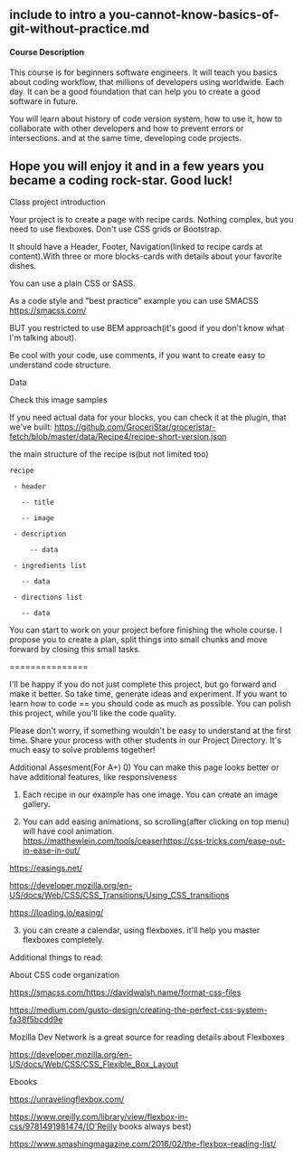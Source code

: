 ## include to intro a you-cannot-know-basics-of-git-without-practice.md



#### Course Description
This course is for beginners software engineers. It will teach you basics about coding workflow, that millions of developers using worldwide. Each day. It can be a good foundation that can help you to create a good software in future.

You will learn about history of code version system, how to use it, how to collaborate with other developers and how to prevent errors or intersections. and at the same time, developing code projects.


Hope you will enjoy it and in a few years you became a coding rock-star. Good luck!
----------

Class project introduction

Your project is to create a page with recipe cards. Nothing complex, but you need to use flexboxes. Don't use CSS grids or Bootstrap.

It should have a Header, Footer, Navigation(linked to recipe cards at content).With three or more blocks-cards with details about your favorite dishes.

You can use a plain CSS or SASS.

As a code style and "best practice" example you can use SMACSS https://smacss.com/

BUT you restricted to use BEM approach(it's good if you don't know what I'm talking about).

Be cool with your code, use comments, if you want to create easy to understand code structure.


Data

Check this image samples





If you need actual data for your blocks, you can check it at the plugin, that we've built: https://github.com/GroceriStar/groceristar-fetch/blob/master/data/Recipe4/recipe-short-version.json

the main structure of the recipe is(but not limited too)

```
recipe

 - header

   -- title

   -- image

 - description

     -- data

 - ingredients list

   -- data

 - directions list

   -- data
```




You can start to work on your project before finishing the whole course.
I propose you to create a plan, split things into small chunks and move forward by closing this small tasks.


















===============

I'll be happy if you do not just complete this project, but go forward and make it better. So take time, generate ideas and experiment. If you want to learn how to code == you should code as much as possible. You can polish this project, while you'll like the code quality.


Please don't worry, if something wouldn't be easy to understand at the first time. Share your process with other students in our Project Directory.  It's much easy to solve problems together!





Additional Assesment(For A+)
0) You can make this page looks better or have additional features, like responsiveness

1) Each recipe in our example has one image. You can create an image gallery.

2)  You can add easing animations, so scrolling(after clicking on top menu) will have cool animation.
https://matthewlein.com/tools/ceaserhttps://css-tricks.com/ease-out-in-ease-in-out/

https://easings.net/

https://developer.mozilla.org/en-US/docs/Web/CSS/CSS_Transitions/Using_CSS_transitions

https://loading.io/easing/

3) you can create a calendar, using flexboxes. it'll help you master flexboxes completely.


Additional things to read:


About CSS code organization

https://smacss.com/https://davidwalsh.name/format-css-files

https://medium.com/gusto-design/creating-the-perfect-css-system-fa38f5bcdd9e



Mozilla Dev Network is a great source for reading details about Flexboxes

https://developer.mozilla.org/en-US/docs/Web/CSS/CSS_Flexible_Box_Layout



Ebooks

https://unravelingflexbox.com/

https://www.oreilly.com/library/view/flexbox-in-css/9781491981474/(O'Reilly books always best)

https://www.smashingmagazine.com/2016/02/the-flexbox-reading-list/
